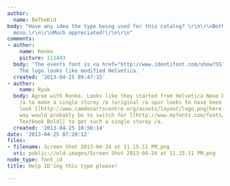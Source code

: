 ```yaml
---
author:
  name: BeTheKid
body: "Have any idea the type being used for this catalog? \r\n\r\nBoth the sans and
  mono.\r\n\r\nMuch appreciated!\r\n\r\n"
comments:
- author:
    name: Renko
    picture: 111443
  body: 'The events font is <a href="http://www.identifont.com/show?SS">OCR B</a>.
    The logo looks like modified Helvetica. '
  created: '2013-04-25 09:47:15'
- author:
    name: Ryuk
  body: Agree with Renko. Looks like they started from Helvetica Neue Bold and customized
    /a to make a single storey /a (original /a spur looks to have been kept, better
    look [[http://www.camdenartscentre.org/assets/layout/logo.png|here]]). A better
    way would probably be to switch for [[http://www.myfonts.com/fonts/linotype/helvetica/helveticatextbook-bold|Helvetica
    Textbook Bold]] to get such a single storey /a.
  created: '2013-04-25 10:56:14'
date: '2013-04-25 07:20:12'
files:
- filename: Screen Shot 2013-04-24 at 11.15.11 PM.png
  uri: public://old-images/Screen Shot 2013-04-24 at 11.15.11 PM.png
node_type: font_id
title: Help ID'ing this type please!

---
```

